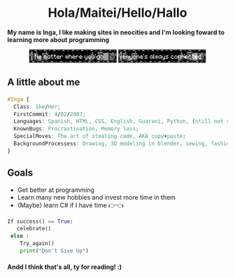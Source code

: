 <h1 align="center" color: #FFE8D8;>Hola/Maitei/Hello/Hallo</h1>
<b align="center"> My name is Inga, I like making sites in neocities and I'm looking foward to learning more about programming </b>
<!---
dang it why cant i color the text im so mad
 --->
<p align="center">
<img src="nomatterwhereyougo.gif" width=200 height=30> <img src="everyonesalwaysconnected.gif" width=200 height=30>
</p>

## A little about me
```css
#Inga {
  Class: She/Her;
  FirstCommit: 4/02/2007;
  Languages: Spanish, HTML, CSS, English, Guarani, Python, (still not so good in German and PHP);
  KnownBugs: Procrastination, Memory loss;
  SpecialMoves: The art of stealing code, AKA copy+paste;
  BackgroundProcessess: Drawing, 3D modeling in blender, sewing, fashion design, crochet, writing, programming;
}
```


## Goals
<ul>
  <li>Get better at programming</li>
  <li>Learn many new hobbies and invest more time in them</li>
  <li>(Maybe) learn C# if I have time 👉👈</li>
</ul>

```python
If success() == True:
   celebrate()
 else :
    Try_again()
    print("Don't Give Up")
```
<footer>
<h4>Andd I think that's all, ty for reading! :) </h4>
</footer>
